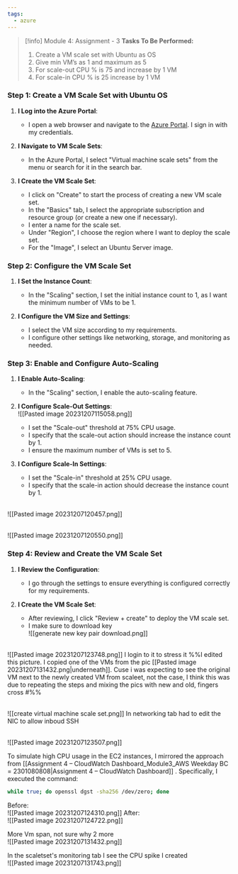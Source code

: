 ```yaml
---
tags:
  - azure
---
```

> [!info] Module 4: Assignment - 3
> **Tasks To Be Performed:** 
> 1. Create a VM scale set with Ubuntu as OS 
> 2. Give min VM’s as 1 and maximum as 5 
> 3. For scale-out CPU % is 75 and increase by 1 VM 
> 4. For scale-in CPU % is 25 increase by 1 VM

### Step 1: Create a VM Scale Set with Ubuntu OS

1. **I Log into the Azure Portal**:
    
    - I open a web browser and navigate to the [Azure Portal](https://portal.azure.com/). I sign in with my credentials.
2. **I Navigate to VM Scale Sets**:
    
    - In the Azure Portal, I select "Virtual machine scale sets" from the menu or search for it in the search bar.
3. **I Create the VM Scale Set**:
    
    - I click on "Create" to start the process of creating a new VM scale set.
    - In the "Basics" tab, I select the appropriate subscription and resource group (or create a new one if necessary).
    - I enter a name for the scale set.
    - Under "Region", I choose the region where I want to deploy the scale set.
    - For the "Image", I select an Ubuntu Server image.

### Step 2: Configure the VM Scale Set

1. **I Set the Instance Count**:
    
    - In the "Scaling" section, I set the initial instance count to 1, as I want the minimum number of VMs to be 1.
2. **I Configure the VM Size and Settings**:
    
    - I select the VM size according to my requirements.
    - I configure other settings like networking, storage, and monitoring as needed.

### Step 3: Enable and Configure Auto-Scaling

1. **I Enable Auto-Scaling**:
    
    - In the "Scaling" section, I enable the auto-scaling feature.
2. **I Configure Scale-Out Settings**:
    <br>![[Pasted image 20231207115058.png]]
    - I set the "Scale-out" threshold at 75% CPU usage.
    - I specify that the scale-out action should increase the instance count by 1.
    - I ensure the maximum number of VMs is set to 5.
3. **I Configure Scale-In Settings**:
    
    - I set the "Scale-in" threshold at 25% CPU usage.
    - I specify that the scale-in action should decrease the instance count by 1.

 <br>![[Pasted image 20231207120457.png]]

<br>![[Pasted image 20231207120550.png]]

### Step 4: Review and Create the VM Scale Set

1. **I Review the Configuration**:
    
    - I go through the settings to ensure everything is configured correctly for my requirements.
2. **I Create the VM Scale Set**:
    
    - After reviewing, I click "Review + create" to deploy the VM scale set.
    - I make sure to download key
      <br>![[generate new  key pair download.png]]



<br>![[Pasted image 20231207123748.png]]
I login to it to stress it
%%I edited this picture. I copied one of the VMs from the pic [[Pasted image 20231207131432.png|underneath]]. Cuse i was expecting to see the original VM next to the newly created VM from scaleet, not the case, I think this was due to repeating the steps and mixing the pics with new and old, fingers cross #%%

<br>![[create virtual machine scale set.png]]
In networking tab had to edit the NIC to allow inboud SSH

<br>![[Pasted image 20231207123507.png]]

To simulate high CPU usage in the EC2 instances, I mirrored the approach from [[Assignment 4 – CloudWatch Dashboard_Module3_AWS Weekday BC = 2301080808|Assignment 4 – CloudWatch Dashboard]] . Specifically, I executed the command: 
```bash
while true; do openssl dgst -sha256 /dev/zero; done
```

Before:
<br>![[Pasted image 20231207124310.png]]
After:
<br>![[Pasted image 20231207124722.png]]

More Vm span, not sure why 2 more
<br>![[Pasted image 20231207131432.png]]


In the scaletset's monitoring tab I see the CPU spike I created
<br>![[Pasted image 20231207131743.png]]